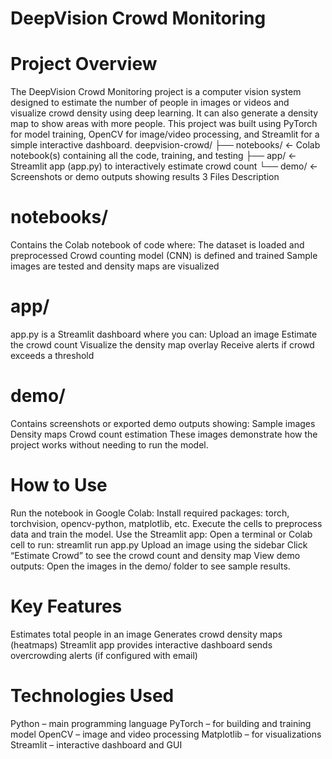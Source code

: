 # DeepVision Crowd Monitoring
  # Project Overview

The DeepVision Crowd Monitoring project is a computer vision system designed to estimate the number of people in images or videos and visualize crowd density using deep learning. It can also generate a density map to show areas with more people.
This project was built using PyTorch for model training, OpenCV for image/video processing, and Streamlit for a simple interactive dashboard.
deepvision-crowd/
├── notebooks/      ← Colab notebook(s) containing all the code, training, and testing
├── app/            ← Streamlit app (app.py) to interactively estimate crowd count
└── demo/           ← Screenshots or demo outputs showing results
3 Files Description
# notebooks/
Contains the Colab notebook of code where:
The dataset is loaded and preprocessed
Crowd counting model (CNN) is defined and trained
Sample images are tested and density maps are visualized
# app/
app.py is a Streamlit dashboard where you can:
Upload an image
Estimate the crowd count
Visualize the density map overlay
Receive alerts if crowd exceeds a threshold
# demo/
Contains screenshots or exported demo outputs showing:
Sample images
Density maps
Crowd count estimation
These images demonstrate how the project works without needing to run the model.
# How to Use
Run the notebook in Google Colab:
 Install required packages: torch, torchvision, opencv-python, matplotlib, etc.
 Execute the cells to preprocess data and train the model.
Use the Streamlit app:
 Open a terminal or Colab cell to run:
streamlit run app.py
 Upload an image using the sidebar
 Click “Estimate Crowd” to see the crowd count and density map
View demo outputs:
Open the images in the demo/ folder to see sample results.
# Key Features
 Estimates total people in an image
 Generates crowd density maps (heatmaps)
 Streamlit app provides interactive dashboard
 sends overcrowding alerts (if configured with email)
# Technologies Used
 Python – main programming language
 PyTorch – for building and training model
 OpenCV – image and video processing
 Matplotlib – for visualizations
 Streamlit – interactive dashboard and GUI
